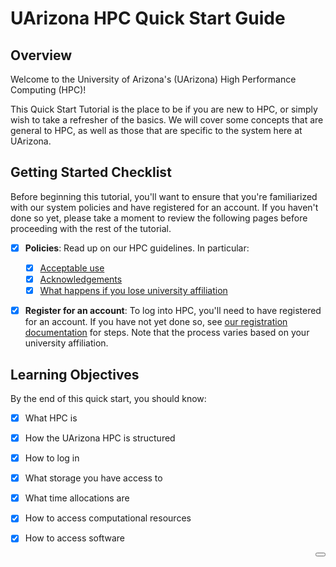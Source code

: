 # UArizona HPC Quick Start Guide

<link rel="stylesheet" href="../../assets/stylesheets/buttons.css">

## Overview

Welcome to the University of Arizona's (UArizona) High Performance Computing (HPC)! 

This Quick Start Tutorial is the place to be if you are new to HPC, or simply wish to take a refresher of the basics. We will cover some concepts that are general to HPC, as well as those that are specific to the system here at UArizona.

## Getting Started Checklist

Before beginning this tutorial, you'll want to ensure that you're familiarized with our system policies and have registered for an account. If you haven't done so yet, please take a moment to review the following pages before proceeding with the rest of the tutorial.

- [x] **Policies**: Read up on our HPC guidelines. In particular:
    * [x] <a href="../../policies/acceptable_use/" target="_blank">Acceptable use</a>
    * [x] <a href="../../policies/acknowledgements/" target="_blank">Acknowledgements</a>
    * [x] <a href="../../policies/loss_of_university_affiliation/" target="_blank">What happens if you lose university affiliation</a>
- [x] **Register for an account**: To log into HPC, you'll need to have registered for an account. If you have not yet done so, see <a href="../../registration_and_access/account_creation/" target="_blank">our registration documentation</a> for steps. Note that the process varies based on your university affiliation. 


## Learning Objectives 

By the end of this quick start, you should know:

- [x] What HPC is
- [x] How the UArizona HPC is structured
- [x] How to log in
- [x] What storage you have access to
- [x] What time allocations are
- [x] How to access computational resources
- [x] How to access software


<html>
<a href="/quick_start/what_is_hpc/"><button class="right-button" style="float: right;"></button></a>
</html>

<br>
